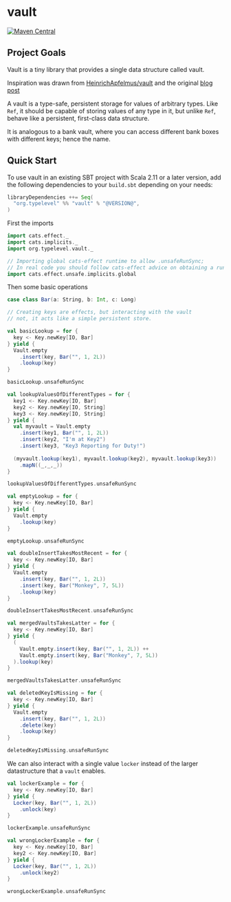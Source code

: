 # vault

[![Maven Central](https://maven-badges.herokuapp.com/maven-central/io.chrisdavenport/vault_2.12/badge.svg)](https://maven-badges.herokuapp.com/maven-central/io.chrisdavenport/vault-core_2.12)

## Project Goals

Vault is a tiny library that provides a single data structure called vault.

Inspiration was drawn from [HeinrichApfelmus/vault](https://github.com/HeinrichApfelmus/vault) and the original [blog post](https://apfelmus.nfshost.com/blog/2011/09/04-vault.html)

A vault is a type-safe, persistent storage for values of arbitrary types. Like `Ref`, it should be capable of storing values of any type in it, but unlike `Ref`, behave like a persistent, first-class data structure.

It is analogous to a bank vault, where you can access different bank boxes with different keys; hence the name.

## Quick Start

To use vault in an existing SBT project with Scala 2.11 or a later version, add the following dependencies to your
`build.sbt` depending on your needs:

```scala
libraryDependencies ++= Seq(
  "org.typelevel" %% "vault" % "@VERSION@",
)
```

First the imports

```scala mdoc:silent
import cats.effect._
import cats.implicits._
import org.typelevel.vault._

// Importing global cats-effect runtime to allow .unsafeRunSync; 
// In real code you should follow cats-effect advice on obtaining a runtime
import cats.effect.unsafe.implicits.global
```

Then some basic operations

```scala mdoc:silent
case class Bar(a: String, b: Int, c: Long)

// Creating keys are effects, but interacting with the vault
// not, it acts like a simple persistent store.

val basicLookup = for {
  key <- Key.newKey[IO, Bar]
} yield {
  Vault.empty
    .insert(key, Bar("", 1, 2L))
    .lookup(key)
}
```

```scala mdoc
basicLookup.unsafeRunSync
```

```scala mdoc:silent
val lookupValuesOfDifferentTypes = for {
  key1 <- Key.newKey[IO, Bar]
  key2 <- Key.newKey[IO, String]
  key3 <- Key.newKey[IO, String]
} yield {
  val myvault = Vault.empty
    .insert(key1, Bar("", 1, 2L))
    .insert(key2, "I'm at Key2")
    .insert(key3, "Key3 Reporting for Duty!")
  
  (myvault.lookup(key1), myvault.lookup(key2), myvault.lookup(key3))
    .mapN((_,_,_))
}
```

```scala mdoc
lookupValuesOfDifferentTypes.unsafeRunSync
```

```scala mdoc:silent
val emptyLookup = for {
  key <- Key.newKey[IO, Bar]
} yield {
  Vault.empty
    .lookup(key)
}
```

```scala mdoc
emptyLookup.unsafeRunSync
```

```scala mdoc:silent
val doubleInsertTakesMostRecent = for {
  key <- Key.newKey[IO, Bar]
} yield {
  Vault.empty
    .insert(key, Bar("", 1, 2L))
    .insert(key, Bar("Monkey", 7, 5L))
    .lookup(key)
}
```

```scala mdoc
doubleInsertTakesMostRecent.unsafeRunSync
```

```scala mdoc:silent
val mergedVaultsTakesLatter = for {
  key <- Key.newKey[IO, Bar]
} yield {
  (
    Vault.empty.insert(key, Bar("", 1, 2L)) ++
    Vault.empty.insert(key, Bar("Monkey", 7, 5L))
  ).lookup(key)
}
```

```scala mdoc
mergedVaultsTakesLatter.unsafeRunSync
```

```scala mdoc:silent
val deletedKeyIsMissing = for {
  key <- Key.newKey[IO, Bar]
} yield {
  Vault.empty
    .insert(key, Bar("", 1, 2L))
    .delete(key)
    .lookup(key)
}
```

```scala mdoc
deletedKeyIsMissing.unsafeRunSync
```

We can also interact with a single value `locker` instead of the
larger datastructure that a `vault` enables.

```scala mdoc:silent
val lockerExample = for {
  key <- Key.newKey[IO, Bar]
} yield {
  Locker(key, Bar("", 1, 2L))
    .unlock(key)
}
```

```scala mdoc
lockerExample.unsafeRunSync
```

```scala mdoc:silent
val wrongLockerExample = for {
  key <- Key.newKey[IO, Bar]
  key2 <- Key.newKey[IO, Bar]
} yield {
  Locker(key, Bar("", 1, 2L))
    .unlock(key2)
}
```

```scala mdoc
wrongLockerExample.unsafeRunSync
```
